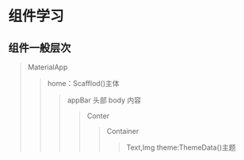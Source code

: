 # 组件学习

## 组件一般层次

>MaterialApp
>>home：Scafflod()主体
>>>appBar 头部
>>>body 内容
>>>>Conter
>>>>>Container
>>>>>>Text,Img
>>theme:ThemeData()主题
